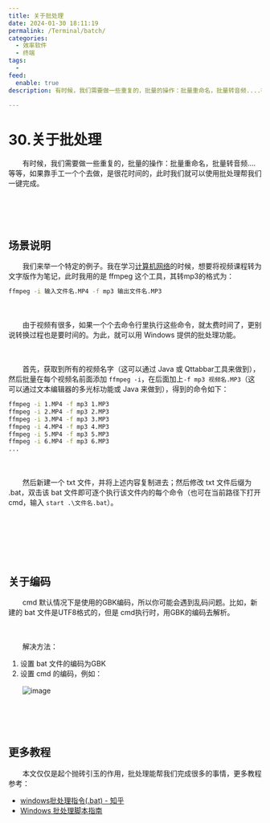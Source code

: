 ```yaml
---
title: 关于批处理
date: 2024-01-30 18:11:19
permalink: /Terminal/batch/
categories:
  - 效率软件
  - 终端
tags:
  - 
feed:
  enable: true
description: 有时候，我们需要做一些重复的，批量的操作：批量重命名，批量转音频....等等，如果靠手工一个个去做，是很花时间的，此时我们就可以使用批处理帮我们一键完成。

---
```

# 30.关于批处理

　　有时候，我们需要做一些重复的，批量的操作：批量重命名，批量转音频....等等，如果靠手工一个个去做，是很花时间的，此时我们就可以使用批处理帮我们一键完成。

　　‍

　　‍

## 场景说明

　　我们来举一个特定的例子。我在学习[计算机网络](https://www.peterjxl.com/Network/)的时候，想要将视频课程转为文字版作为笔记，此时我用的是 ffmpeg 这个工具，其转mp3的格式为：

```bash
ffmpeg -i 输入文件名.MP4 -f mp3 输出文件名.MP3
```

　　‍

　　由于视频有很多，如果一个个去命令行里执行这些命令，就太费时间了，更别说转换过程也是要时间的。为此，就可以用 Windows 提供的批处理功能。

　　‍

　　首先，获取到所有的视频名字（这可以通过 Java 或 Qttabbar工具来做到），然后批量在每个视频名前面添加 `ffmpeg -i`​，在后面加上`-f mp3 视频名.MP3`​（这可以通过文本编辑器的多光标功能或 Java 来做到），得到的命令如下：

```bash
ffmpeg -i 1.MP4 -f mp3 1.MP3
ffmpeg -i 2.MP4 -f mp3 2.MP3
ffmpeg -i 3.MP4 -f mp3 3.MP3
ffmpeg -i 4.MP4 -f mp3 4.MP3
ffmpeg -i 5.MP4 -f mp3 5.MP3
ffmpeg -i 6.MP4 -f mp3 6.MP3
...
```

　　‍

　　然后新建一个 txt 文件，并将上述内容复制进去；然后修改 txt 文件后缀为 .bat，双击该 bat 文件即可逐个执行该文件内的每个命令（也可在当前路径下打开cmd，输入 `start .\文件名.bat`​）。

　　‍

　　‍

　　‍

## 关于编码

　　cmd 默认情况下是使用的GBK编码，所以你可能会遇到乱码问题。比如，新建的 bat 文件是UTF8格式的，但是 cmd执行时，用GBK的编码去解析。

　　‍

　　解决方法：

1. 设置 bat 文件的编码为GBK
2. 设置 cmd 的编码，例如：

　　​![image](https://image.peterjxl.com/blog/image-20221113200936-qjdtufh.png)​

　　‍

　　‍

## 更多教程

　　本文仅仅是起个抛砖引玉的作用，批处理能帮我们完成很多的事情，更多教程参考：

* [windows批处理指令(.bat) - 知乎](https://www.zhihu.com/column/c_1538489550271193088)
* [Windows 批处理脚本指南](https://ettingshausen.github.io/cmd/2017/12/09/guide-to-windows-batch-scripting.html)

　　‍
